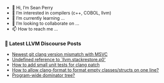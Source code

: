 - 👋 Hi, I’m Sean Perry
- 👀 I’m interested in compilers (c++, COBOL, llvm)
- 🌱 I’m currently learning ...
- 💞️ I’m looking to collaborate on ...
- 📫 How to reach me ...

<!---
s66perry/s66perry is a ✨ special ✨ repository because its `README.md` (this file) appears on your GitHub profile.
You can click the Preview link to take a look at your changes.
--->
### 📕 Latest LLVM Discourse Posts

<!-- DISCOURSE-LLVM:START -->
- [Newest git clang version mismatch with MSVC](https://discourse.llvm.org/t/newest-git-clang-version-mismatch-with-msvc/76415#post_1)
- [Undefined reference to `llvm.stackrestore.p0&#39;](https://discourse.llvm.org/t/undefined-reference-to-llvm-stackrestore-p0/76413#post_1)
- [How to add small unit tests for clang patch](https://discourse.llvm.org/t/how-to-add-small-unit-tests-for-clang-patch/76412#post_1)
- [How to allow clang-format to format empty classes/structs on one line?](https://discourse.llvm.org/t/how-to-allow-clang-format-to-format-empty-classes-structs-on-one-line/76411#post_1)
- [Program-wide dominator tree?](https://discourse.llvm.org/t/program-wide-dominator-tree/76324#post_6)
<!-- DISCOURSE-LLVM:END -->
